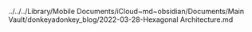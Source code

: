 ../../../Library/Mobile Documents/iCloud~md~obsidian/Documents/Main Vault/donkeyadonkey_blog/2022-03-28-Hexagonal Architecture.md